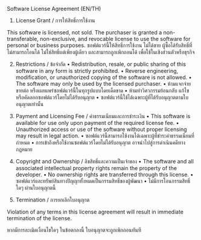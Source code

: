 Software License Agreement (EN/TH)

1. License Grant / การให้สิทธิ์การใช้งาน

This software is licensed, not sold. The purchaser is granted a non-transferable, non-exclusive, and revocable license to use the software for personal or business purposes.
ซอฟต์แวร์นี้ให้สิทธิ์การใช้งาน ไม่ได้ขาย ผู้ซื้อได้รับสิทธิ์ที่ไม่สามารถโอนได้ ไม่ใช่สิทธิ์แต่เพียงผู้เดียว และสามารถถูกเพิกถอนได้ เพื่อใช้ในเชิงส่วนตัวหรือธุรกิจ

2. Restrictions / ข้อจำกัด
	•	Redistribution, resale, or public sharing of this software in any form is strictly prohibited.
	•	Reverse engineering, modification, or unauthorized copying of the software is not allowed.
	•	The software may only be used by the licensed purchaser.
	•	ห้ามแจกจ่าย ขายต่อ หรือเผยแพร่ซอฟต์แวร์นี้ในทุกรูปแบบโดยเด็ดขาด
	•	ห้ามทำวิศวกรรมย้อนกลับ แก้ไข หรือคัดลอกซอฟต์แวร์โดยไม่ได้รับอนุญาต
	•	ซอฟต์แวร์นี้ใช้ได้เฉพาะผู้ที่ได้รับอนุญาตตามใบอนุญาตเท่านั้น

3. Payment and Licensing Fee / ค่าธรรมเนียมและการชำระเงิน
	•	This software is available for use only upon payment of the required license fee.
	•	Unauthorized access or use of the software without proper licensing may result in legal action.
	•	ซอฟต์แวร์นี้สามารถใช้งานได้เฉพาะผู้ที่ชำระค่าธรรมเนียมที่กำหนด
	•	การเข้าถึงหรือใช้งานซอฟต์แวร์โดยไม่ได้รับอนุญาต อาจนำไปสู่การดำเนินคดีทางกฎหมาย

4. Copyright and Ownership / ลิขสิทธิ์และความเป็นเจ้าของ
	•	The software and all associated intellectual property rights remain the property of the developer.
	•	No ownership rights are transferred through this license.
	•	ซอฟต์แวร์และทรัพย์สินทางปัญญาทั้งหมดเป็นกรรมสิทธิ์ของผู้พัฒนา
	•	ไม่มีการโอนกรรมสิทธิ์ใดๆ ผ่านใบอนุญาตนี้

5. Termination / การยกเลิกใบอนุญาต

Violation of any terms in this license agreement will result in immediate termination of the license.

หากมีการละเมิดเงื่อนไขใดๆ ในข้อตกลงนี้ ใบอนุญาตจะถูกเพิกถอนทันที
